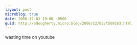 ```yaml
---
layout: post
microblog: true
date: 2006-12-01 19:00 -0500
guid: http://bdougherty.micro.blog/2006/12/02/t568163.html
---
```

wasting time on youtube
